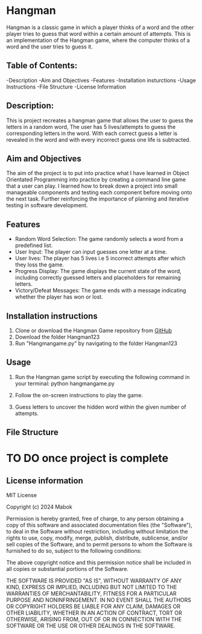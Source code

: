 # Hangman

Hangman is a classic game in which a player thinks of a word and the other player tries to guess that word within a certain amount of attempts.
This is an implementation of the Hangman game, where the computer thinks of a word and the user tries to guess it. 

## Table of Contents:
-Description
-Aim and Objectives
-Features
-Installation insturctions
-Usage Instructions
-File Structure
-License Information


## Description: 

This is project recreates a hangman game that allows the user to guess the letters in a random word,
The user has 5 lives/attempts to guess the corresponding letters in the word. With each correct guess a letter is 
revealed in the word and with every incorrect guess one life is subtracted.

## Aim and Objectives

The aim of the project is to put into practice what I have learned in Object Orientated Programming into practice by
creating a command line game that a user can play.
I learned how to break down a project into small manageable components and testing each component before moving onto the next task.
Further reinforcing the importance of planning and iterative testing in software development.

## Features
- Random Word Selection: The game randomly selects a word from a predefined list.
- User Input: The player can input guesses one letter at a time.
- User lives: The player has 5 lives i.e 5 incorrect attempts after which they loss the game.
- Progress Display: The game displays the current state of the word, including correctly guessed letters and placeholders for remaining letters.
- Victory/Defeat Messages: The game ends with a message indicating whether the player has won or lost.

## Installation instructions
1. Clone or download the Hangman Game repository from [GitHub](https://github.com/mabok-n/hangman123)
2. Download the folder Hangman123
3. Run "Hangmangame.py" by navigating to the folder Hangman123


## Usage
1. Run the Hangman game script by executing the following command in your terminal:
python hangmangame.py

2. Follow the on-screen instructions to play the game.
  
3. Guess letters to uncover the hidden word within the given number of attempts.


## File Structure
# TO DO once project is complete

## License information

MIT License

Copyright (c) 2024 Mabok 

Permission is hereby granted, free of charge, to any person obtaining a copy
of this software and associated documentation files (the "Software"), to deal
in the Software without restriction, including without limitation the rights
to use, copy, modify, merge, publish, distribute, sublicense, and/or sell
copies of the Software, and to permit persons to whom the Software is
furnished to do so, subject to the following conditions:

The above copyright notice and this permission notice shall be included in all
copies or substantial portions of the Software.

THE SOFTWARE IS PROVIDED "AS IS", WITHOUT WARRANTY OF ANY KIND, EXPRESS OR
IMPLIED, INCLUDING BUT NOT LIMITED TO THE WARRANTIES OF MERCHANTABILITY,
FITNESS FOR A PARTICULAR PURPOSE AND NONINFRINGEMENT. IN NO EVENT SHALL THE
AUTHORS OR COPYRIGHT HOLDERS BE LIABLE FOR ANY CLAIM, DAMAGES OR OTHER
LIABILITY, WHETHER IN AN ACTION OF CONTRACT, TORT OR OTHERWISE, ARISING FROM,
OUT OF OR IN CONNECTION WITH THE SOFTWARE OR THE USE OR OTHER DEALINGS IN THE
SOFTWARE.

